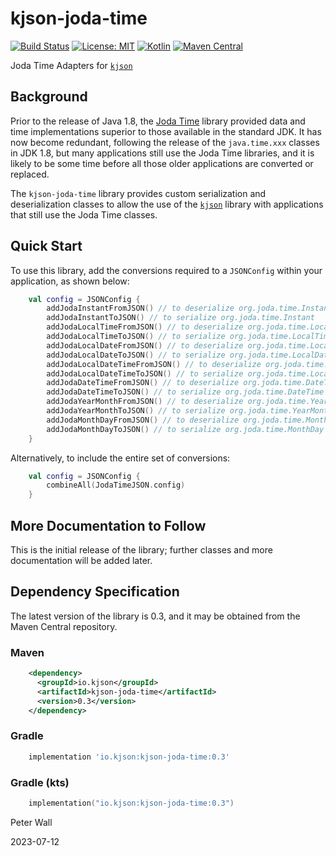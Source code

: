 # kjson-joda-time

[![Build Status](https://travis-ci.com/pwall567/kjson-joda-time.svg?branch=main)](https://app.travis-ci.com/github/pwall567/kjson-joda-time)
[![License: MIT](https://img.shields.io/badge/License-MIT-yellow.svg)](https://opensource.org/licenses/MIT)
[![Kotlin](https://img.shields.io/static/v1?label=Kotlin&message=v1.7.21&color=7f52ff&logo=kotlin&logoColor=7f52ff)](https://github.com/JetBrains/kotlin/releases/tag/v1.7.21)
[![Maven Central](https://img.shields.io/maven-central/v/io.kjson/kjson-joda-time?label=Maven%20Central)](https://search.maven.org/search?q=g:%22io.kjson%22%20AND%20a:%22kjson-joda-time%22)

Joda Time Adapters for [`kjson`](https://github.com/pwall567/kjson)

## Background

Prior to the release of Java 1.8, the [Joda Time](https://www.joda.org/joda-time/) library provided data and time
implementations superior to those available in the standard JDK.
It has now become redundant, following the release of the `java.time.xxx` classes in JDK 1.8, but many applications
still use the Joda Time libraries, and it is likely to be some time before all those older applications are converted or
replaced.

The `kjson-joda-time` library provides custom serialization and deserialization classes to allow the use of the
[`kjson`](https://github.com/pwall567/kjson) library with applications that still use the Joda Time classes.

## Quick Start

To use this library, add the conversions required to a `JSONConfig` within your application, as shown below:

```kotlin
    val config = JSONConfig {
        addJodaInstantFromJSON() // to deserialize org.joda.time.Instant
        addJodaInstantToJSON() // to serialize org.joda.time.Instant
        addJodaLocalTimeFromJSON() // to deserialize org.joda.time.LocalTime
        addJodaLocalTimeToJSON() // to serialize org.joda.time.LocalTime
        addJodaLocalDateFromJSON() // to deserialize org.joda.time.LocalDate
        addJodaLocalDateToJSON() // to serialize org.joda.time.LocalDate
        addJodaLocalDateTimeFromJSON() // to deserialize org.joda.time.LocalDateTime
        addJodaLocalDateTimeToJSON() // to serialize org.joda.time.LocalDateTime
        addJodaDateTimeFromJSON() // to deserialize org.joda.time.DateTime
        addJodaDateTimeToJSON() // to serialize org.joda.time.DateTime
        addJodaYearMonthFromJSON() // to deserialize org.joda.time.YearMonth
        addJodaYearMonthToJSON() // to serialize org.joda.time.YearMonth
        addJodaMonthDayFromJSON() // to deserialize org.joda.time.MonthDay
        addJodaMonthDayToJSON() // to serialize org.joda.time.MonthDay
    }
```

Alternatively, to include the entire set of conversions:

```kotlin
    val config = JSONConfig {
        combineAll(JodaTimeJSON.config)
    }
```

## More Documentation to Follow

This is the initial release of the library; further classes and more documentation will be added later.

## Dependency Specification

The latest version of the library is 0.3, and it may be obtained from the Maven Central repository.

### Maven
```xml
    <dependency>
      <groupId>io.kjson</groupId>
      <artifactId>kjson-joda-time</artifactId>
      <version>0.3</version>
    </dependency>
```
### Gradle
```groovy
    implementation 'io.kjson:kjson-joda-time:0.3'
```
### Gradle (kts)
```kotlin
    implementation("io.kjson:kjson-joda-time:0.3")
```

Peter Wall

2023-07-12

